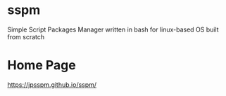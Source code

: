 # sspm
Simple Script Packages Manager  written in bash for linux-based OS built from scratch

# Home Page

https://jpsspm.github.io/sspm/
